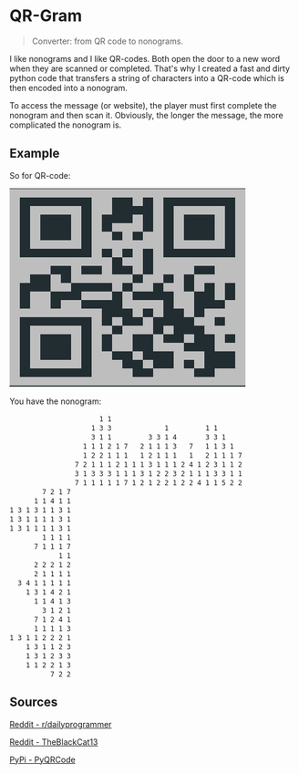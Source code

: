 # QR-Gram
> Converter: from QR code to nonograms.

I like nonograms and I like QR-codes. Both open the door to a new word when they are scanned or completed. That's why I created a fast and dirty python code that transfers a string of characters into a QR-code which is then encoded into a nonogram. 

To access the message (or website), the player must first complete the nonogram and then scan it. Obviously, the longer the message, the more complicated the nonogram is.

## Example

So for QR-code:

![qrcode](README.assets/qrcode.png)

You have the nonogram:

```
                      1 1                                
                    1 3 3             1         1 1      
                    3 1 1         3 3 1 4       3 3 1    
                  1 1 1 2 1 7   2 1 1 1 3   7   1 1 3 1  
                  1 2 2 1 1 1   1 2 1 1 1   1   2 1 1 1 7
                7 2 1 1 1 2 1 1 1 3 1 1 1 2 4 1 2 3 1 1 2
                3 1 3 3 3 1 1 1 3 1 2 2 3 2 1 1 1 3 3 1 1
                7 1 1 1 1 1 7 1 2 1 2 2 1 2 2 4 1 1 5 2 2
        7 2 1 7
      1 1 4 1 1
1 3 1 3 1 1 3 1
1 3 1 1 1 1 3 1
1 3 1 1 1 1 3 1
        1 1 1 1
      7 1 1 1 7
            1 1
      2 2 2 1 2
      2 1 1 1 1
  3 4 1 1 1 1 1
    1 3 1 4 2 1
      1 1 4 1 3
        3 1 2 1
      7 1 2 4 1
      1 1 1 1 3
1 3 1 1 2 2 2 1
    1 3 1 1 2 3
    1 3 1 2 3 3
    1 1 2 2 1 3
          7 2 2
```

## Sources

[Reddit - r/dailyprogrammer]( https://www.reddit.com/r/dailyprogrammer/comments/42lhem/20160125_challenge_251_easy_create_nonogram/)

[Reddit - TheBlackCat13]( https://www.reddit.com/user/TheBlackCat13/)

[PyPi - PyQRCode](https://pypi.org/project/PyQRCode/)